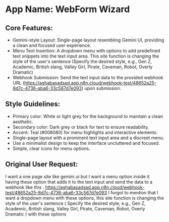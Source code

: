 # **App Name**: WebForm Wizard

## Core Features:

- Gemini-style Layout: Single-page layout resembling Gemini UI, providing a clean and focused user experience.
- Menu Text Insertion: A dropdown menu with options to add predefined text snippets into the text input area. This site function is changing the style of the user's sentence (Specify the desired style, e.g., Gen Z, Academic, British slang, Valley Girl, Pirate, Caveman, Robot, Overly Dramatic)
- Webhook Submission: Send the text input data to the provided webhook URL (https://aghabasadsad.app.n8n.cloud/webhook-test/48652a25-8d7c-4736-aba6-33c567d7e093) upon submission.

## Style Guidelines:

- Primary color: White or light grey for the background to maintain a clean aesthetic.
- Secondary color: Dark grey or black for text to ensure readability.
- Accent: Teal (#008080) for menu highlights and interactive elements.
- Single-page layout with a prominent text input area and a discreet menu.
- Use a minimalist design to keep the interface uncluttered and focused.
- Simple, clear icons for menu options.

## Original User Request:
I want a one page site like gemini ui but I want a menu option inside it having these option that adds it to the text input and send the data to a webhook like this : https://aghabasadsad.app.n8n.cloud/webhook-test/48652a25-8d7c-4736-aba6-33c567d7e093 I forgot to mention that I want a dropdown menu with these options, this site function is changing the style of the user's sentence ( Specify the desired style, e.g., Gen Z, Academic, British slang, Valley Girl, Pirate, Caveman, Robot, Overly Dramatic ) with these options
  